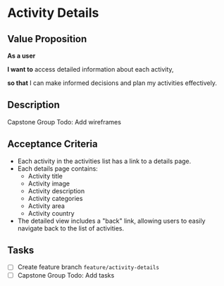 # Activity Details

## Value Proposition

**As a user**

**I want to** access detailed information about each activity,

**so that** I can make informed decisions and plan my activities effectively.

## Description

Capstone Group Todo: Add wireframes

## Acceptance Criteria

- Each activity in the activities list has a link to a details page.
- Each details page contains:
  - Activity title
  - Activity image
  - Activity description
  - Activity categories
  - Activity area
  - Activity country
- The detailed view includes a "back" link, allowing users to easily navigate back to the list of activities.

## Tasks

- [ ] Create feature branch `feature/activity-details`
- [ ] Capstone Group Todo: Add tasks
